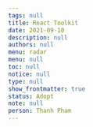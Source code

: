 ```yaml
---
tags: null
title: React Toolkit
date: 2021-09-10
description: null
authors: null
menu: radar
menu: null
toc: null
notice: null
type: null
show_frontmatter: true
status: Adopt
note: null
person: Thanh Pham
---
```


